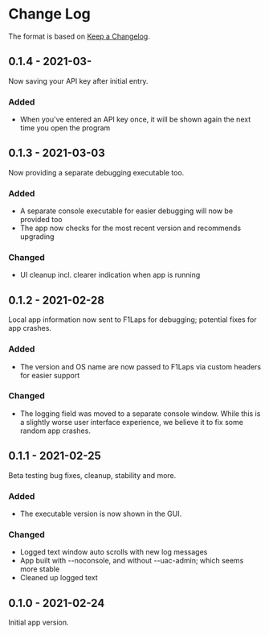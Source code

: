 # Change Log
 
The format is based on [Keep a Changelog](http://keepachangelog.com/).


## 0.1.4 - 2021-03-
 
Now saving your API key after initial entry.

### Added
- When you've entered an API key once, it will be shown again the next time you open the program


## 0.1.3 - 2021-03-03
 
Now providing a separate debugging executable too.

### Added
- A separate console executable for easier debugging will now be provided too
- The app now checks for the most recent version and recommends upgrading

### Changed
- UI cleanup incl. clearer indication when app is running


## 0.1.2 - 2021-02-28
 
Local app information now sent to F1Laps for debugging; potential fixes for app crashes.
 
### Added
- The version and OS name are now passed to F1Laps via custom headers for easier support

### Changed
- The logging field was moved to a separate console window. While this is a slightly worse user interface experience, we believe it to fix some random app crashes.
 

## 0.1.1 - 2021-02-25
 
Beta testing bug fixes, cleanup, stability and more.
 
### Added
- The executable version is now shown in the GUI.

### Changed
- Logged text window auto scrolls with new log messages
- App built with --noconsole, and without --uac-admin; which seems more stable
- Cleaned up logged text 
 

## 0.1.0 - 2021-02-24
  
Initial app version.